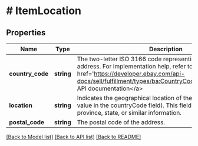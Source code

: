 # # ItemLocation

## Properties

Name | Type | Description | Notes
------------ | ------------- | ------------- | -------------
**country_code** | **string** | The two-letter ISO 3166 code representing the country of the address. For implementation help, refer to &lt;a href&#x3D;&#39;https://developer.ebay.com/api-docs/sell/fulfillment/types/ba:CountryCodeEnum&#39;&gt;eBay API documentation&lt;/a&gt; | [optional]
**location** | **string** | Indicates the geographical location of the item (along with the value in the countryCode field). This field provides city, province, state, or similar information. | [optional]
**postal_code** | **string** | The postal code of the address. | [optional]

[[Back to Model list]](../../README.md#models) [[Back to API list]](../../README.md#endpoints) [[Back to README]](../../README.md)
